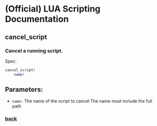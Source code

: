 
# (Official) LUA Scripting Documentation

## cancel_script

### Cancel a running script.

Spec:
```lua
cancel_script(
	name)
```
## Parameters:
- `name:` The name of the script to cancel
The name must include the full path
### [back](../other)
